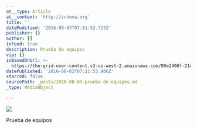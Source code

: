 ```yaml
---
at__type: Article
at__context: 'http://schema.org'
title: ''
dateModified: '2016-08-03T07:11:52.723Z'
publisher: {}
author: []
inFeed: true
description: Prueba de equipos
via: {}
isBasedOnUrl: >-
  https://the-grid-user-content.s3-us-west-2.amazonaws.com/00e2400f-21c4-4647-81c3-cd6c04e19534.jpg
datePublished: '2016-08-03T07:11:55.906Z'
starred: false
sourcePath: _posts/2016-08-03-prueba-de-equipos.md
_type: MediaObject

---
```

![](https://the-grid-user-content.s3-us-west-2.amazonaws.com/00e2400f-21c4-4647-81c3-cd6c04e19534.jpg)

Prueba de equipos
